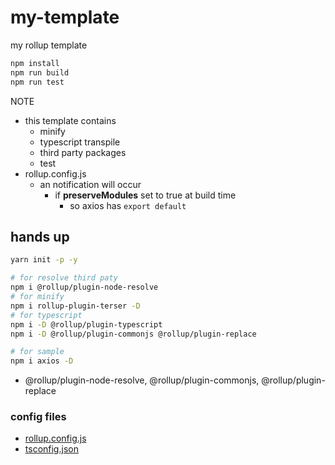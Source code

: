 # my-template

my rollup template

```bash
npm install
npm run build
npm run test
```

NOTE

- this template contains
  - minify
  - typescript transpile
  - third party packages
  - test
- rollup.config.js
  - an notification will occur
    - if **preserveModules** set to true at build time
      - so axios has `export default`

## hands up

```bash
yarn init -p -y

# for resolve third paty
npm i @rollup/plugin-node-resolve
# for minify
npm i rollup-plugin-terser -D
# for typescript
npm i -D @rollup/plugin-typescript
npm i -D @rollup/plugin-commonjs @rollup/plugin-replace

# for sample
npm i axios -D
```

- @rollup/plugin-node-resolve, @rollup/plugin-commonjs, @rollup/plugin-replace

### config files

- [rollup.config.js](./rollup.config.js)
- [tsconfig.json](./tsconfig.json)
